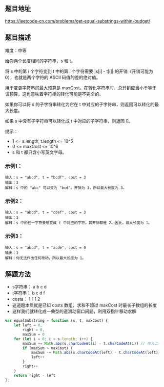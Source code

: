 ## 题目地址

https://leetcode-cn.com/problems/get-equal-substrings-within-budget/

## 题目描述

难度：中等

给你两个长度相同的字符串，s 和 t。

将 s 中的第 i 个字符变到 t 中的第 i 个字符需要 |s[i] - t[i]| 的开销（开销可能为 0），也就是两个字符的 ASCII 码值的差的绝对值。

用于变更字符串的最大预算是 maxCost。在转化字符串时，总开销应当小于等于该预算，这也意味着字符串的转化可能是不完全的。

如果你可以将 s 的子字符串转化为它在 t 中对应的子字符串，则返回可以转化的最大长度。

如果 s 中没有子字符串可以转化成 t 中对应的子字符串，则返回 0。

提示：
- 1 <= s.length, t.length <= 10^5
- 0 <= maxCost <= 10^6
- s 和 t 都只含小写英文字母。

### 示例1：

```
输入：s = "abcd", t = "bcdf", cost = 3
输出：3
解释：s 中的 "abc" 可以变为 "bcd"。开销为 3，所以最大长度为 3。
```

### 示例2：

```
输入：s = "abcd", t = "cdef", cost = 3
输出：1
解释：s 中的任一字符要想变成 t 中对应的字符，其开销都是 2。因此，最大长度为 1。
```

### 示例3：

```
输入：s = "abcd", t = "acde", cost = 0
输出：1
解释：你无法作出任何改动，所以最大长度为 1。
```

## 解题方法

- s字符串： a b c d
- t字符串： b c d f
- costs：  1 1 1 2
- 这道题本质就是已知 costs 数组，求和不超过 maxCost 时最长子数组的长度
- 这样我们就转化成一典型的道滑动窗口问题，利用双指针移动求解

```js
var equalSubstring = function (s, t, maxCost) {
    let left = 0,
        right = 0,
        maxSum = 0
    for (let i = 0; i < s.length; i++) {
        maxSum += Math.abs(s.charCodeAt(i) - t.charCodeAt(i)) // 存入二者的差值
        if (maxSum > maxCost) {
            maxSum -= Math.abs(s.charCodeAt(left) - t.charCodeAt(left)) // 左指针右移动，同时删除左指针指向的值,去寻求可能存在的更大的窗口
            left++
        }
        right++
    }
    return right - left
};
```